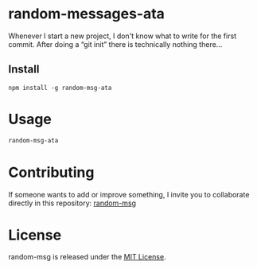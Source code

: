 
# random-messages-ata

Whenever I start a new project, I don't know what to write for the first commit. After doing a “git init” there is technically nothing there...

## Install

```npm
npm install -g random-msg-ata
```

# Usage

```bash
random-msg-ata
```

# Contributing
If someone wants to add or improve something, I invite you to collaborate directly in this repository: [random-msg](https://github.com/aimajoke/prueba)

# License
random-msg is released under the [MIT License](https://opensource.org/licenses/MIT).